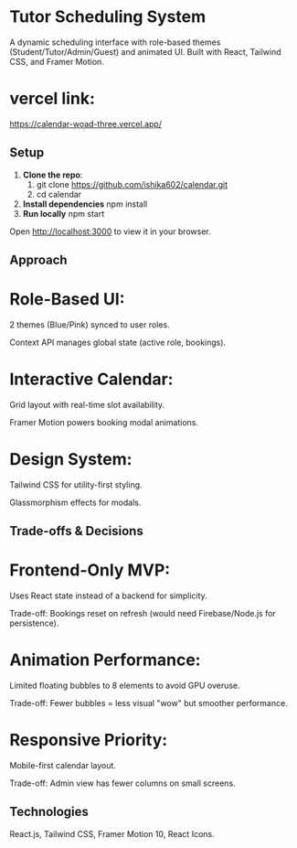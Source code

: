 # Tutor Scheduling System 

A dynamic scheduling interface with role-based themes (Student/Tutor/Admin/Guest) and animated UI. Built with React, Tailwind CSS, and Framer Motion.

# vercel link:
https://calendar-woad-three.vercel.app/



##  Setup
1. **Clone the repo**:
   1. git clone https://github.com/ishika602/calendar.git
   2. cd calendar
2. **Install dependencies**
   npm install
3. **Run locally**
   npm start

Open [http://localhost:3000](http://localhost:3000) to view it in your browser.



## Approach
# Role-Based UI:

2 themes (Blue/Pink) synced to user roles.

Context API manages global state (active role, bookings).

# Interactive Calendar:

Grid layout with real-time slot availability.

Framer Motion powers booking modal animations.

# Design System:

Tailwind CSS for utility-first styling.

Glassmorphism effects for modals.

## Trade-offs & Decisions
# Frontend-Only MVP:

Uses React state instead of a backend for simplicity.

Trade-off: Bookings reset on refresh (would need Firebase/Node.js for persistence).

# Animation Performance:

Limited floating bubbles to 8 elements to avoid GPU overuse.

Trade-off: Fewer bubbles = less visual "wow" but smoother performance.

# Responsive Priority:

Mobile-first calendar layout.

Trade-off: Admin view has fewer columns on small screens.

## Technologies
React.js,
Tailwind CSS, 
Framer Motion 10,
React Icons.




